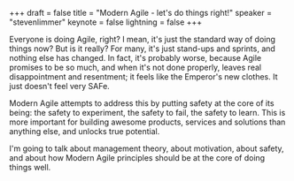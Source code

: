 +++
draft = false
title = "Modern Agile - let's do things right!"
speaker = "stevenlimmer"
keynote = false
lightning = false
+++

Everyone is doing Agile, right? I mean, it's just the standard way of doing things now? But is it really? For many, it's just stand-ups and sprints, and nothing else has changed. In fact, it's probably worse, because Agile promises to be so much, and when it's not done properly, leaves real disappointment and resentment; it feels like the Emperor's new clothes. It just doesn't feel very SAFe.

Modern Agile attempts to address this by putting safety at the core of its being: the safety to experiment, the safety to fail, the safety to learn. This is more important for building awesome products, services and solutions than anything else, and unlocks true potential.

I'm going to talk about management theory, about motivation, about safety, and about how Modern Agile principles should be at the core of doing things well.